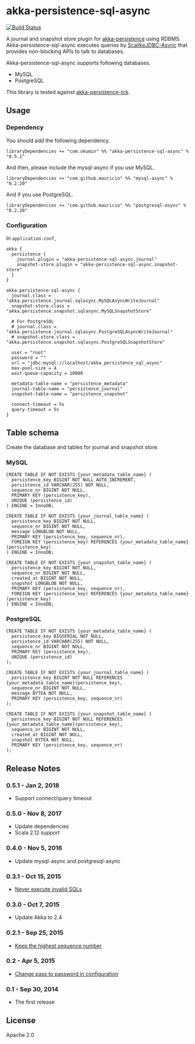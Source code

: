 # akka-persistence-sql-async

[![Build Status](https://travis-ci.org/okumin/akka-persistence-sql-async.svg?branch=master)](https://travis-ci.org/okumin/akka-persistence-sql-async)

A journal and snapshot store plugin for [akka-persistence](http://doc.akka.io/docs/akka/2.4.12/scala/persistence.html) using RDBMS.
Akka-persistence-sql-async executes queries by [ScalikeJDBC-Async](https://github.com/scalikejdbc/scalikejdbc-async) that provides non-blocking APIs to talk to databases.


Akka-persistence-sql-async supports following databases.
- MySQL
- PostgreSQL

This library is tested against [akka-persistence-tck](http://doc.akka.io/docs/akka/2.4.12/scala/persistence.html#plugin-tck).

## Usage

### Dependency

You should add the following dependency.

```
libraryDependencies += "com.okumin" %% "akka-persistence-sql-async" % "0.5.1"
```

And then, please include the mysql-async if you use MySQL.

```
libraryDependencies += "com.github.mauricio" %% "mysql-async" % "0.2.20"
```

And if you use PostgreSQL.

```
libraryDependencies += "com.github.mauricio" %% "postgresql-async" % "0.2.20"
```

### Configuration

In `application.conf`,

```
akka {
  persistence {
    journal.plugin = "akka-persistence-sql-async.journal"
    snapshot-store.plugin = "akka-persistence-sql-async.snapshot-store"
  }
}

akka-persistence-sql-async {
  journal.class = "akka.persistence.journal.sqlasync.MySQLAsyncWriteJournal"
  snapshot-store.class = "akka.persistence.snapshot.sqlasync.MySQLSnapshotStore"

  # For PostgreSQL
  # journal.class = "akka.persistence.journal.sqlasync.PostgreSQLAsyncWriteJournal"
  # snapshot-store.class = "akka.persistence.snapshot.sqlasync.PostgreSQLSnapshotStore"

  user = "root"
  password = ""
  url = "jdbc:mysql://localhost/akka_persistence_sql_async"
  max-pool-size = 4
  wait-queue-capacity = 10000

  metadata-table-name = "persistence_metadata"
  journal-table-name = "persistence_journal"
  snapshot-table-name = "persistence_snapshot"
  
  connect-timeout = 5s
  query-timeout = 5s
}
```

## Table schema

Create the database and tables for journal and snapshot store.

### MySQL

```
CREATE TABLE IF NOT EXISTS {your_metadata_table_name} (
  persistence_key BIGINT NOT NULL AUTO_INCREMENT,
  persistence_id VARCHAR(255) NOT NULL,
  sequence_nr BIGINT NOT NULL,
  PRIMARY KEY (persistence_key),
  UNIQUE (persistence_id)
) ENGINE = InnoDB;

CREATE TABLE IF NOT EXISTS {your_journal_table_name} (
  persistence_key BIGINT NOT NULL,
  sequence_nr BIGINT NOT NULL,
  message LONGBLOB NOT NULL,
  PRIMARY KEY (persistence_key, sequence_nr),
  FOREIGN KEY (persistence_key) REFERENCES {your_metadata_table_name} (persistence_key)
) ENGINE = InnoDB;

CREATE TABLE IF NOT EXISTS {your_snapshot_table_name} (
  persistence_key BIGINT NOT NULL,
  sequence_nr BIGINT NOT NULL,
  created_at BIGINT NOT NULL,
  snapshot LONGBLOB NOT NULL,
  PRIMARY KEY (persistence_key, sequence_nr),
  FOREIGN KEY (persistence_key) REFERENCES {your_metadata_table_name} (persistence_key)
) ENGINE = InnoDB;
```

### PostgreSQL

```
CREATE TABLE IF NOT EXISTS {your_metadata_table_name} (
  persistence_key BIGSERIAL NOT NULL,
  persistence_id VARCHAR(255) NOT NULL,
  sequence_nr BIGINT NOT NULL,
  PRIMARY KEY (persistence_key),
  UNIQUE (persistence_id)
);

CREATE TABLE IF NOT EXISTS {your_journal_table_name} (
  persistence_key BIGINT NOT NULL REFERENCES {your_metadata_table_name}(persistence_key),
  sequence_nr BIGINT NOT NULL,
  message BYTEA NOT NULL,
  PRIMARY KEY (persistence_key, sequence_nr)
);

CREATE TABLE IF NOT EXISTS {your_snapshot_table_name} (
  persistence_key BIGINT NOT NULL REFERENCES {your_metadata_table_name}(persistence_key),
  sequence_nr BIGINT NOT NULL,
  created_at BIGINT NOT NULL,
  snapshot BYTEA NOT NULL,
  PRIMARY KEY (persistence_key, sequence_nr)
);
```

## Release Notes

### 0.5.1 - Jan 2, 2018
- Support connect/query timeout

### 0.5.0 - Nov 8, 2017
- Update dependencies
- Scala 2.12 support

### 0.4.0 - Nov 5, 2016
- Update mysql-async and postgresql-async

### 0.3.1 - Oct 15, 2015
- [Never execute invalid SQLs](https://github.com/okumin/akka-persistence-sql-async/issues/10)

### 0.3.0 - Oct 7, 2015
- Update Akka to 2.4

### 0.2.1 - Sep 25, 2015
- [Keep the highest sequence number](https://github.com/okumin/akka-persistence-sql-async/issues/6)

### 0.2 - Apr 5, 2015
- [Change pass to password in configuration](https://github.com/okumin/akka-persistence-sql-async/issues/3)

### 0.1 - Sep 30, 2014
- The first release

## License

Apache 2.0
